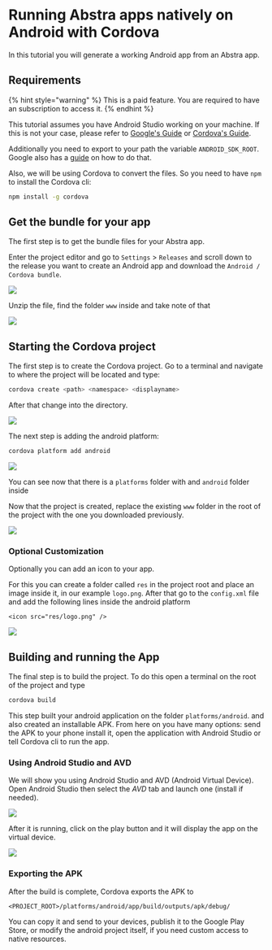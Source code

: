 # Running Abstra apps natively on Android with Cordova

In this tutorial you will generate a working Android app from an Abstra app.

## Requirements

{% hint style="warning" %}
This is a paid feature. You are required to have an subscription to access it.
{% endhint %}

This tutorial assumes you have Android Studio working on your machine. If this is not your case, please refer to [Google's Guide](https://developer.android.com/studio/install) or [Cordova's Guide](https://cordova.apache.org/docs/en/10.x/guide/platforms/android/).

 Additionally you need to export to your path the variable `ANDROID_SDK_ROOT`. Google also has a [guide](https://developer.android.com/studio/command-line/variables) on how to do that.

Also, we will be using Cordova to convert the files. So you need to have `npm` to install the Cordova cli:

```bash
npm install -g cordova
```

## Get the bundle for your app

The first step is to get the bundle files for your Abstra app.

Enter the project editor and go to `Settings` &gt; `Releases` and scroll down to the release you want to create an Android app and download the `Android / Cordova bundle`.

![](../../.gitbook/assets/download-bundle-android.gif)

Unzip the file, find the folder `www` inside and take note of that

![](../../.gitbook/assets/extract-www.gif)

## Starting the Cordova project

The first step is to create the Cordova project. Go to a terminal and navigate to where the project will be located and type:

```bash
cordova create <path> <namespace> <displayname>
```

After that change into the directory.

![](../../.gitbook/assets/create-cordova.gif)

The next step is adding the android platform:

```bash
cordova platform add android
```

![](../../.gitbook/assets/add-android.gif)

You can see now that there is a `platforms` folder with and `android` folder inside

Now that the project is created, replace the existing `www` folder in the root of the project with the one you downloaded previously.

![](../../.gitbook/assets/move-www.gif)

### Optional Customization

Optionally you can add an icon to your app.

For this you can create a folder called `res` in the project root and place an image inside it, in our example `logo.png`. After that go to the `config.xml` file and add the following lines inside the android platform

```markup
<icon src="res/logo.png" />
```

![](../../.gitbook/assets/add-icon.gif.gif)

## Building and running the App 

The final step is to build the project. To do this open a terminal on the root of the project and type

```bash
cordova build
```

This step built your android application on the folder `platforms/android`. and also created an installable APK. From here on you have many options: send the APK to your phone install it, open the application with Android Studio or tell Cordova cli to run the app.

### Using Android Studio and AVD

We will show you using Android Studio and AVD \(Android Virtual Device\). Open Android Studio then select the _AVD_ tab and launch one \(install if needed\).

![](../../.gitbook/assets/launch-avd.gif)

After it is running, click on the play button and it will display the app on the virtual device.

![](../../.gitbook/assets/run-on-device.gif)

### Exporting the APK

After the build is complete, Cordova exports the APK to

`<PROJECT_ROOT>/platforms/android/app/build/outputs/apk/debug/`

You can copy it and send to your devices, publish it to the Google Play Store, or modify the android project itself, if you need custom access to native resources.

